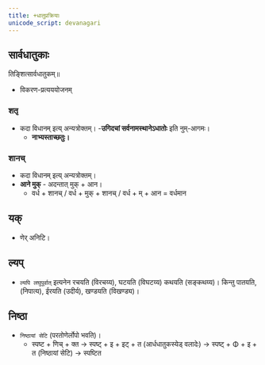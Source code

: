 ```yaml
---
title: +धातुप्रक्रियाः
unicode_script: devanagari
---
```


## सार्वधातुकाः
तिङ्शित्सार्वधातुकम्॥

- विकरण-प्रत्यययोजनम्

### शतृ

- कदा विधानम् इत्य् अन्यत्रोक्तम्। 
-**उगिदचां सर्वनामस्थानेऽधातोः** इति नुम्-आगमः। 
  - **नाभ्यस्ताच्छतुः।**

### शानच्
- कदा विधानम् इत्य् अन्यत्रोक्तम्। 
- **आने मुक्** - अदन्तात् मुक् + आन।
  - वर्ध + शानच् / वर्ध + मुक् + शानच् / वर्ध + म् + आन = वर्धमान

## यक्
- णेर् अनिटि।

## ल्यप्
- `ल्यपि लघुपूर्वात्` इत्यनेन रचयति (विरचय्य), घटयति (विघटय्य) कथयति (सङ्कथय्य)। किन्तु पातयति, (निपात्य), ईरयति (उदीर्य), खण्डयति (विखण्ड्य)। 

## निष्ठा
- `निष्ठायां सेटि` (परतोणेर्लोपो भवति)। 
  - स्पष्ट + णिच् + क्त →  स्पष्ट् + इ + इट् + त (आर्धधातुकस्येड् वलादेः) → स्पष्ट् + Φ + इ + त (निष्ठायां सेटि) → स्पष्टित
